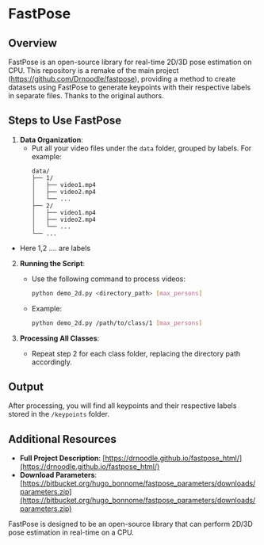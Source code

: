 # FastPose

## Overview

FastPose is an open-source library for real-time 2D/3D pose estimation on CPU. This repository is a remake of the main project (https://github.com/Drnoodle/fastpose), providing a method to create datasets using FastPose to generate keypoints with their respective labels in separate files.
Thanks to the original authors.

## Steps to Use FastPose

1. **Data Organization**:
   - Put all your video files under the `data` folder, grouped by labels. For example:
     ```
     data/
     ├── 1/
     │   ├── video1.mp4
     │   ├── video2.mp4
     │   └── ...
     ├── 2/
     │   ├── video1.mp4
     │   ├── video2.mp4
     │   └── ...
     └── ...
     ```
  - Here 1,2 .... are labels

2. **Running the Script**:
   - Use the following command to process videos:
     ```bash
     python demo_2d.py <directory_path> [max_persons]
     ```
   - Example:
     ```bash
     python demo_2d.py /path/to/class/1 [max_persons]
     ```

3. **Processing All Classes**:
   - Repeat step 2 for each class folder, replacing the directory path accordingly.

## Output

After processing, you will find all keypoints and their respective labels stored in the `/keypoints` folder.

## Additional Resources

- **Full Project Description**: [https://drnoodle.github.io/fastpose_html/](https://drnoodle.github.io/fastpose_html/)
- **Download Parameters**: [https://bitbucket.org/hugo_bonnome/fastpose_parameters/downloads/parameters.zip](https://bitbucket.org/hugo_bonnome/fastpose_parameters/downloads/parameters.zip)

FastPose is designed to be an open-source library that can perform 2D/3D pose estimation in real-time on a CPU.
